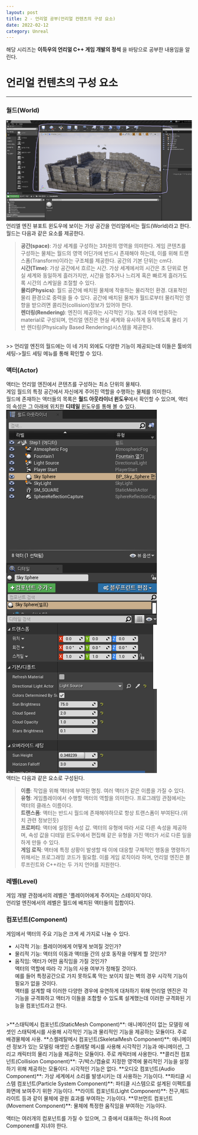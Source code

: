 ```yaml
---
layout: post
title: 2 - 언리얼 공부(언리얼 컨텐츠의 구성 요소)
date: 2022-02-12
category: Unreal
---
```

해당 시리즈는 **이득우의 언리얼 C++ 게임 개발의 정석** 을 바탕으로 공부한 내용임을 알린다.

# 언리얼 컨텐츠의 구성 요소

---
### 월드(World) ###  
![월드](\images\unrealstudy\world.png)    
언리엘 엔진 뷰포트 윈도우에 보이는 가상 공간을 언리얼에서는 월드(World)라고 한다.  
월드는 다음과 같은 요소를 제공한다.  
>**공간(space)**: 가상 세계를 구성하는 3차원의 영역을 의미한다. 게임 콘텐츠를 구성하는 물체는 월드의 영역 어딘가에 반드시 존재해야 하는데, 이를 위해 트랜스폼(Transform)이라는 구조체를 제공한다. 공간의 기본 단위는 cm다.  
**시간(Time)**: 가상 공간에서 흐르는 시간. 가상 세계에서의 시간은 초 단위로 현실 세계와 동일하게 흘러가지만, 시간을 멈추거나 느리게 혹은 빠르게 흘러가도록 시간의 스케일을 조절할 수 있다.  
**물리(Physics)**: 월드 공간에 배치된 물체에 작용하는 물리적인 환경. 대표적인 물리 환경으로 중력을 들 수 있다. 공간에 배치된 물체가 월드로부터 물리적인 영향을 받으려면 콜리전(collision)정보가 있어야 한다.  
**렌더링(Rendering)**: 엔진이 제공하는 시각적인 기능. 빛과 이에 반응하는 material로 구성되며, 언리얼 엔진은 현실 세계와 유사하게 동작하도록 물리 기반 렌더링(Physically Based Rendering)시스템을 제공한다.  
<br>
>> 언리얼 엔진의 월드에는 이 네 가지 외에도 다양한 기능이 제공되는데 이들은 툴바의 세팅->월드 세팅 메뉴를 통해 확인할 수 있다.

### 액터(Actor) ###  
액터는 언리얼 엔진에서 콘텐츠를 구성하는 최소 단위의 물체다.  
게임 월드의 특정 공간에서 자신에게 주어진 역할을 수행하는 물체를 의미한다.  
월드에 존재하는 액터들의 목록은 **월드 아웃라이너 윈도우**에서 확인할 수 있으며, 액터의 속성은 그 아래에 위치한 **디테일** 윈도우를 통해 볼 수 있다.  
![액터보기](\images\unrealstudy\actordetail.png)  
액터는 다음과 같은 요소로 구성된다.  
>**이름**: 작업을 위해 액터에 부여된 명칭. 여러 액터가 같은 이름을 가질 수 있다.  
**유형**: 게임플레이에서 수행할 액터의 역할을 의미한다. 프로그래밍 관점에서는 액터의 클래스 이름이다.   
**트랜스폼**: 액터는 반드시 월드에 존재해야하므로 항상 트랜스폼이 부여된다.(위치 관련 정보인듯)  
**프로퍼티**: 액터에 설정된 속성 값. 액터의 유형에 따라 서로 다른 속성을 제공하며, 속성 값을 디테일 윈도우에서 편집해 같은 유형을 가진 액터가 서로 다른 일을 하게 만들 수 있다.  
**게임 로직**: 액터에 특정 상황이 발생할 때 이에 대응할 구체적인 행동을 명령하기 위해서는 프로그래밍 코드가 필요함. 이를 게임 로직이라 하며, 언리얼 엔진은 블루프린트와 C++라는 두 가지 언어를 지원한다.  

### 레벨(Level) ###  
게임 개발 관점에서의 레벨은 '플레이어에게 주어지는 스테이지'이다.  
언리얼 엔진에서의 레벨은 월드에 배치된 액터들의 집합이다.  

### 컴포넌트(Component) ###  
게임에서 액터의 주요 기능은 크게 세 가지로 나눌 수 있다.  
- 시각적 기능: 플레이어에게 어떻게 보여질 것인가?
- 물리적 기능: 액터의 이동과 액터들 간의 상호 동작을 어떻게 할 것인가?
- 움직임: 액터가 어떤 움직임을 가질 것인가?  
액터의 역할에 따라 각 기능의 사용 여부가 정해질 것이다.  
예를 들어 특정공간으로 가지 못하도록 막는 보이지 않는 벽의 경우 시각적 기능이 필요가 없을 것이다.  
액터를 설계할 때 이러한 다양한 경우에 유연하게 대처하기 위해 언리얼 엔진은 각 기능을 규격화하고 액터가 이들을 조합할 수 있도록 설계했는데 이러한 규격화된 기능을 컴포넌트라고 한다.  

<br>
>**스태틱메시 컴포넌트(StaticMesh Component)**: 애니메이션이 없는 모델링 에셋인 스태틱메시를 사용해 시각적인 기능과 물리적인 기능을 제공하는 모듈이다. 주로 배경물체에 사용.  
**스켈레탈메시 컴포넌트(SkeletalMesh Component)**: 애니메이션 정보가 있는 모델링 애셋인 스켈레탈 메시를 사용해 시각적인 기능과 애니메이션, 그리고 캐릭터의 물리 기능을 제공하는 모듈이다. 주로 캐릭터에 사용한다.  
**콜리전 컴포넌트(Collision Component)**: 구/박스/캡슐로 지정한 영역에 물리적인 기능을 설정하기 위해 제공하는 모듈이다. 시각적인 기능은 없다.  
**오디오 컴포넌트(Audio Component)**: 가상 세계에서 소리를 발생시키는 데 사용하는 기능이다.  
**파티클 시스템 컴포넌트(Particle System Component)**: 파티클 시스템으로 설계된 이펙트를 화면에 보여주기 위한 기능이다.  
**라이트 컴포넌트(Light Component)**: 전구,헤드라이트 등과 같이 물체에 광원 효과를 부여하는 기능이다.  
**무브먼트 컴포넌트(Movement Component)**: 물체에 특정한 움직임을 부여하는 기능이다.  

액터는 여러개의 컴포넌트를 가질 수 있으며, 그 중에서 대표하는 하나의 Root Component를 지녀야 한다.